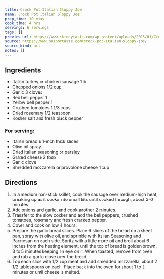 ```yaml
---
title: Crock Pot Italian Sloppy Joe
name: Crock Pot Italian Sloppy Joe
prep_time: 10 mins
cook_time: 4 hrs
servings: 6 servings
tags: []
preview_url: https://www.skinnytaste.com/wp-content/uploads/2013/01/Crockpot-Italian-Sloppy-Joe-7.jpg
source: https://www.skinnytaste.com/crock-pot-italian-sloppy-joe/
source_kind: url
notes: []
---
```


## Ingredients
- Italian turkey or chicken sausage 1 lb
- Chopped onions 1/2 cup
- Garlic 3 cloves
- Red bell pepper 1
- Yellow bell pepper 1
- Crushed tomatoes 1 1/3 cups
- Dried rosemary 1/2 teaspoon
- Kosher salt and fresh black pepper

### For serving:
- Italian bread 6 1-inch thick slices
- Olive oil spray
- Dried italian seasoning or parsley
- Grated cheese 2 tbsp
- Garlic clove
- Shredded mozzarella or provolone cheese 1 cup


## Directions
1. In a medium non-stick skillet, cook the sausage over medium-high heat, breaking up as it cooks into small bits until cooked through, about 5-6 minutes.
2. Add onions and garlic, and cook another 2 minutes.
3. Transfer to the slow cooker and add the bell peppers, crushed tomatoes, rosemary and fresh cracked pepper.
4. Cover and cook on low 4 hours.
5. Prepare the garlic bread slices. Place 6 slices of the bread on a sheet pan, spray with olive oil, and sprinkle with Italian Seasoning and Parmesan on each side. Spritz with a little more oil and broil about 6 inches from the heating element, until the top of bread is golden brown, 3 to 5 minutes keeping an eye on it. When toasted, remove from oven and rub a garlic clove over the bread. 
6. Top each slice with 1/2 cup meat and add shredded mozzarella, about 2 1/2 tablespoons on each. Place back into the oven for about 1 to 2 minutes or until cheese is melted.  
